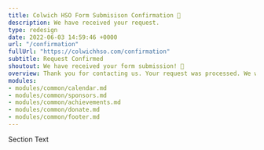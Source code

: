 ```yaml
---
title: Colwich HSO Form Submisison Confirmation 🧾
description: We have received your request.
type: redesign
date: 2022-06-03 14:59:46 +0000
url: "/confirmation"
fullUrl: "https://colwichhso.com/confirmation"
subtitle: Request Confirmed
shoutout: We have received your form submission! 🧾
overview: Thank you for contacting us. Your request was processed. We will reach out to you as needed, and we appreciate your support of Colwich HSO!
modules:
- modules/common/calendar.md
- modules/common/sponsors.md
- modules/common/achievements.md
- modules/common/donate.md
- modules/common/footer.md
---
```

Section Text
